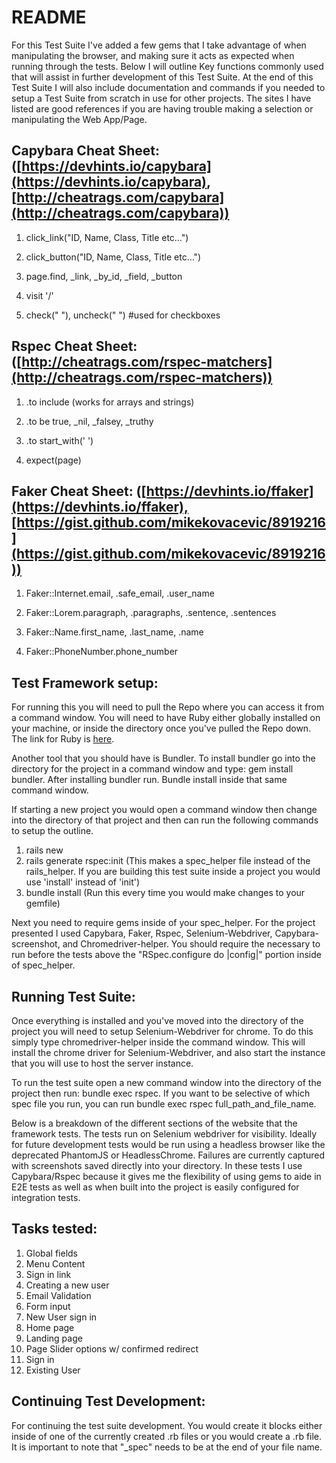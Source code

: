 # README

For this Test Suite I&#39;ve added a few gems that I take advantage of when manipulating the browser, and making sure it acts as expected when running through the tests.  Below I will outline Key functions commonly used that will assist in further development of this Test Suite.  At the end of this Test Suite I will also include documentation and commands if you needed to setup a Test Suite from scratch in use for other projects.  The sites I have listed are good references if you are having trouble making a selection or manipulating the Web App/Page.

## Capybara Cheat Sheet: ([https://devhints.io/capybara](https://devhints.io/capybara), [http://cheatrags.com/capybara](http://cheatrags.com/capybara))
1. click\_link(&quot;ID, Name, Class, Title etc…&quot;)

2. click\_button(&quot;ID, Name, Class, Title etc…&quot;)

3. page.find, \_link, \_by\_id, \_field, \_button

4. visit &#39;/&#39;

5. check(&quot; &quot;), uncheck(&quot; &quot;)  #used for checkboxes

## Rspec Cheat Sheet: ([http://cheatrags.com/rspec-matchers](http://cheatrags.com/rspec-matchers))

1. .to include (works for arrays and strings)

2. .to be true, \_nil, \_falsey, \_truthy

3. .to start\_with(&#39; &#39;)

4. expect(page)

## Faker Cheat Sheet: ([https://devhints.io/ffaker](https://devhints.io/ffaker),[https://gist.github.com/mikekovacevic/8919216](https://gist.github.com/mikekovacevic/8919216))

1. Faker::Internet.email, .safe_email, .user_name

2. Faker::Lorem.paragraph, .paragraphs, .sentence, .sentences

3. Faker::Name.first_name, .last_name, .name

4. Faker::PhoneNumber.phone_number

## Test Framework setup:

For running this you will need to pull the Repo where you can access it from a command window. You will need to have Ruby either globally installed on your machine, or inside the directory once you&#39;ve pulled the Repo down.  The link for Ruby is [here](https://www.ruby-lang.org/en/documentation/installation/).

Another tool that you should have is Bundler.  To install bundler go into the directory for the project in a command window and type: gem install bundler.  After installing bundler run.  Bundle install inside that same command window.

If starting a new project you would open a command window then change into the directory of that project and then can run the following commands to setup the outline.
1. rails new
2. rails generate rspec:init (This makes a spec_helper file instead of the rails_helper. If you are building this test suite inside a project you would use 'install' instead of 'init')
3. bundle install (Run this every time you would make changes to your gemfile)

Next you need to require gems inside of your spec_helper.  For the project presented I used Capybara, Faker, Rspec, Selenium-Webdriver, Capybara-screenshot, and Chromedriver-helper. You should require the necessary to run before the tests above the "RSpec.configure do |config|" portion inside of spec_helper.

## Running Test Suite:

Once everything is installed and you&#39;ve moved into the directory of the project you will need to setup Selenium-Webdriver for chrome.  To do this simply type chromedriver-helper inside the command window.  This will install the chrome driver for Selenium-Webdriver, and also start the instance that you will use to host the server instance.

To run the test suite open a new command window into the directory of the project then run: bundle exec rspec.  If you want to be selective of which spec file you run, you can run bundle exec rspec full\_path\_and\_file\_name.

Below is a breakdown of the different sections of the website that the framework tests. The tests run on Selenium webdriver for visibility.  Ideally for future development tests would be run using a headless browser like the deprecated PhantomJS or HeadlessChrome.  Failures are currently captured with screenshots saved directly into your directory.  In these tests I use Capybara/Rspec because it gives me the flexibility of using gems to aide in E2E tests as well as when built into the project is easily configured for integration tests.

## Tasks tested:
1. Global fields
2. Menu Content
3. Sign in link
4. Creating a new user
5. Email Validation
6. Form input
7. New User sign in
8. Home page
9. Landing page
10. Page Slider options w/ confirmed redirect
11. Sign in
12. Existing User

## Continuing Test Development:

For continuing the test suite development. You would create it blocks either inside of one of the currently created .rb files or you would create a .rb file.  It is important to note that "_spec" needs to be at the end of your file name.
